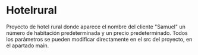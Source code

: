 # Hotelrural
Proyecto de hotel rural donde aparece el nombre del cliente "Samuel" un número de habitación predeterminada y un precio predeterminado. Todos los parámetros se pueden modificar directamente en el src del proyecto, en el apartado main.
